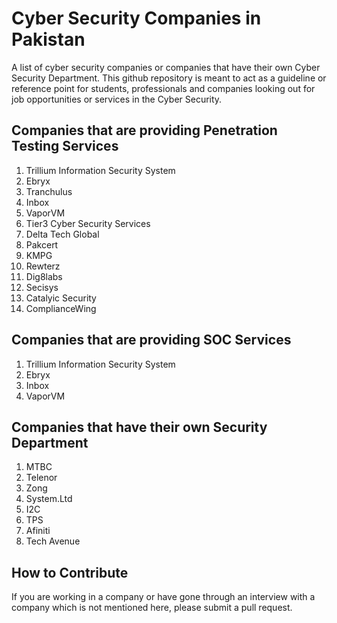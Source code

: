# Cyber Security Companies in Pakistan
A list of cyber security companies or companies that have their own Cyber Security Department. 
This github repository is meant to act as a guideline or reference point for students, professionals and companies looking out for job opportunities or services in the Cyber Security.
<h2>Companies that are providing Penetration Testing Services</h2>
<ol>
<li>Trillium Information Security System <br /></li>

<li>Ebryx <br /></li>

<li>Tranchulus <br /></li>

<li>Inbox <br /></li>

<li>VaporVM <br /></li>

<li>Tier3 Cyber Security Services <br /></li>

<li>Delta Tech Global <br /></li>

<li>Pakcert <br /></li>

<li>KMPG <br /></li>

<li>Rewterz <br /></li>

<li>Dig8labs <br /></li>

<li>Secisys <br /></li>

<li>Catalyic Security <br /></li>

<li>ComplianceWing <br /></li>
</ol>

<h2>Companies that are providing SOC Services</h2>
<ol>
<li>Trillium Information Security System</li>

<li>Ebryx</li>

<li>Inbox</li>

<li>VaporVM</li>

</ol>

<h2>Companies that have their own Security Department</h2>

<ol>
<li>MTBC</li>

<li>Telenor</li>

<li>Zong</li>

<li>System.Ltd</li>

<li>I2C</li>

<li>TPS</li>

<li>Afiniti</li>

<li>Tech Avenue</li>
</ol>

<h2>How to Contribute</h2>
If you are working in a company or have gone through an interview with a company which is not mentioned here, please submit a pull request.
